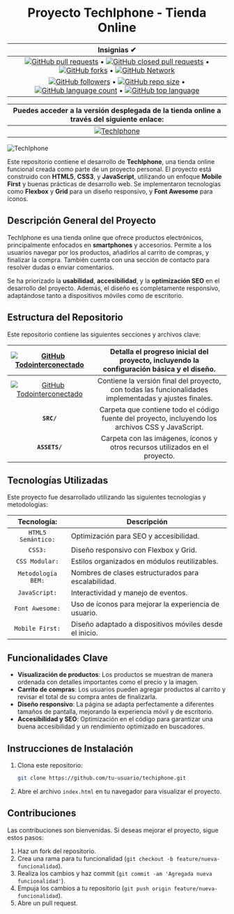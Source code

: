 
# <div align="center"> Proyecto TechIphone - Tienda Online</div>

|  Insignias ✔  |
| :-----------: |
| [![GitHub pull requests](https://img.shields.io/github/issues-pr/your-repository-name?color=blue&logo=github)](https://github.com/your-repository-name/pulls) • [![GitHub closed pull requests](https://img.shields.io/github/issues-pr-closed/your-repository-name?color=blue&logo=github)](https://github.com/your-repository-name/pulls) • [![GitHub forks](https://img.shields.io/github/forks/your-repository-name?logo=github)](https://github.com/your-repository-name/fork) •  [![GitHub Network](https://img.shields.io/badge/Network-blue?logo=github)](https://github.com/your-repository-name/network) |
[![GitHub followers](https://img.shields.io/github/followers/your-username?logo=github)](#)  •  [![GitHub repo size](https://img.shields.io/github/repo-size/your-repository-name?logo=github)](#)  •  [![GitHub language count](https://img.shields.io/github/languages/count/your-repository-name?logo=github)](#)  •  [![GitHub top language](https://img.shields.io/github/languages/top/your-repository-name?logo=JavaScript)](#) |

|  Puedes acceder a la versión desplegada de la tienda online a través del siguiente enlace: |
| :-------------------------------------------------------: |
| [![TechIphone](https://img.shields.io/badge/TechIphone-105d89?style=for-the-badge&logo=github&logoColor=white&labelColor=101)](https://techiphone.com) |

![TechIphone](./assets/images/mockup.png)

Este repositorio contiene el desarrollo de **TechIphone**, una tienda online funcional creada como parte de un proyecto personal. El proyecto está construido con **HTML5**, **CSS3**, y **JavaScript**, utilizando un enfoque **Mobile First** y buenas prácticas de desarrollo web. Se implementaron tecnologías como **Flexbox** y **Grid** para un diseño responsivo, y **Font Awesome** para íconos.

## Descripción General del Proyecto

TechIphone es una tienda online que ofrece productos electrónicos, principalmente enfocados en **smartphones** y accesorios. Permite a los usuarios navegar por los productos, añadirlos al carrito de compras, y finalizar la compra. También cuenta con una sección de contacto para resolver dudas o enviar comentarios.

Se ha priorizado la **usabilidad**, **accesibilidad**, y la **optimización SEO** en el desarrollo del proyecto. Además, el diseño es completamente responsivo, adaptándose tanto a dispositivos móviles como de escritorio.

## Estructura del Repositorio

Este repositorio contiene las siguientes secciones y archivos clave:

| [![GitHub Todointerconectado](https://img.shields.io/badge/archivo-pre--entrega-105d89?style=for-the-badge&logo=github&logoColor=white&labelColor=101)](./docs/PRE-ENTREGA.md) | Detalla el progreso inicial del proyecto, incluyendo la configuración básica y el diseño. |
|:------:|:------:|
| [![GitHub Todointerconectado](https://img.shields.io/badge/archivo-entrega--final-105d89?style=for-the-badge&logo=github&logoColor=white&labelColor=101)](./docs/ENTREGA-FINAL.md) | Contiene la versión final del proyecto, con todas las funcionalidades implementadas y ajustes finales. |
| **`SRC/`**| Carpeta que contiene todo el código fuente del proyecto, incluyendo los archivos CSS y JavaScript. |
| **`ASSETS/`**| Carpeta con las imágenes, íconos y otros recursos utilizados en el proyecto. |

## Tecnologías Utilizadas

Este proyecto fue desarrollado utilizando las siguientes tecnologías y metodologías:

|   Tecnología:    | Descripción |
| :--------------: | ----------- |
| `HTML5 Semántico:`| Optimización para SEO y accesibilidad. |
| `CSS3:`          | Diseño responsivo con Flexbox y Grid. |
| `CSS Modular:`   | Estilos organizados en módulos reutilizables. |
| `Metodología BEM:`| Nombres de clases estructurados para escalabilidad. |
| `JavaScript:`    | Interactividad y manejo de eventos. |
| `Font Awesome:`  | Uso de íconos para mejorar la experiencia de usuario. |
| `Mobile First:`  | Diseño adaptado a dispositivos móviles desde el inicio. |

## Funcionalidades Clave

- **Visualización de productos**: Los productos se muestran de manera ordenada con detalles importantes como el precio y la imagen.
- **Carrito de compras**: Los usuarios pueden agregar productos al carrito y revisar el total de su compra antes de finalizarla.
- **Diseño responsivo**: La página se adapta perfectamente a diferentes tamaños de pantalla, mejorando la experiencia móvil y de escritorio.
- **Accesibilidad y SEO**: Optimización en el código para garantizar una buena accesibilidad y un rendimiento optimizado en buscadores.

## Instrucciones de Instalación

1. Clona este repositorio:
   ```bash
   git clone https://github.com/tu-usuario/techiphone.git
   ```

2. Abre el archivo `index.html` en tu navegador para visualizar el proyecto.

## Contribuciones

Las contribuciones son bienvenidas. Si deseas mejorar el proyecto, sigue estos pasos:

1. Haz un fork del repositorio.
2. Crea una rama para tu funcionalidad (`git checkout -b feature/nueva-funcionalidad`).
3. Realiza los cambios y haz commit (`git commit -am 'Agregada nueva funcionalidad'`).
4. Empuja los cambios a tu repositorio (`git push origin feature/nueva-funcionalidad`).
5. Abre un pull request.
